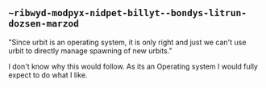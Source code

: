 ## `~ribwyd-modpyx-nidpet-billyt--bondys-litrun-dozsen-marzod`
"Since urbit is an operating system, it is only right and just we can't use urbit to directly manage spawning of new urbits."


I don't know why this would follow. As its an Operating system I would fully expect to do what I like.




